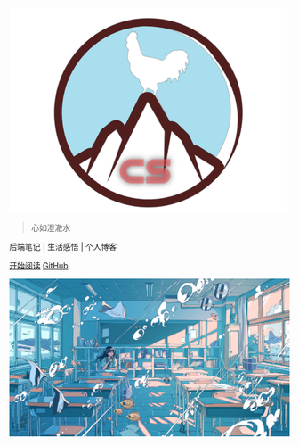 <!-- 主页.md -->

![logo](_media/cslogo.png)

> 心如澄澈水

后端笔记 | 生活感悟 | 个人博客

[开始阅读](README)
[GitHub](https://github.com/docsifyjs/docsify/)

![](_media/bg.jpg)